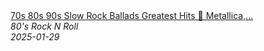 <!--2025-01-29 08:00:07-->
<div class="yb">
  <a class="nodecor" href="/index.html?rok/70s_80s_90s_slow_rock_ballads_greatest_hits_metallica_bon_jovi_aerosmith_pink_floyd_the_police">
    <img class="preview" data-videoid="4mtLJGo7aoc" src="https://i1.ytimg.com/vi/4mtLJGo7aoc/hqdefault.jpg" align="middle" alt="">
  </a>
  <div class="inlbl text">
    <a class="nodecor" href="/index.html?rok/70s_80s_90s_slow_rock_ballads_greatest_hits_metallica_bon_jovi_aerosmith_pink_floyd_the_police">70s 80s 90s Slow Rock Ballads Greatest Hits 🤘 Metallica,...</a><br>
    <i class="smaller2">80's Rock N Roll</i><br>
    <i class="smaller3">2025-01-29</i>
  </div>
</div>
